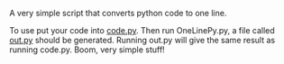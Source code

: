 A very simple script that converts python code to one line.

To use put your code into [code.py](). Then run OneLinePy.py, a file called [out.py]() should be generated. Running out.py will give the same result as running code.py. Boom, very simple stuff!
